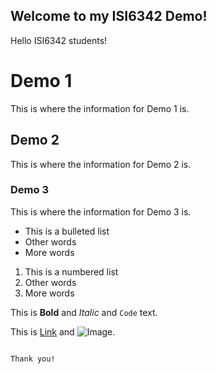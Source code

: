 ## Welcome to my ISI6342 Demo!

Hello ISI6342 students!

# Demo 1
This is where the information for Demo 1 is. 

## Demo 2
This is where the information for Demo 2 is.

### Demo 3
This is where the information for Demo 3 is.

- This is a bulleted list
- Other words
- More words

1. This is a numbered list
2. Other words
3. More words

This is **Bold** and _Italic_ and `Code` text.

This is [Link](url) and ![Image](src).
```

Thank you!

